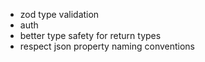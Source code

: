 - zod type validation
- auth
- better type safety for return types
- respect json property naming conventions